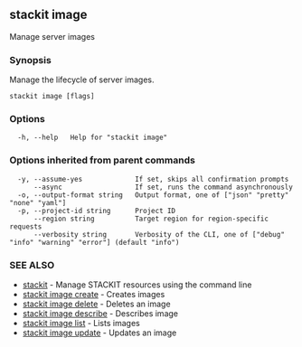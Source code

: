 ## stackit image

Manage server images

### Synopsis

Manage the lifecycle of server images.

```
stackit image [flags]
```

### Options

```
  -h, --help   Help for "stackit image"
```

### Options inherited from parent commands

```
  -y, --assume-yes             If set, skips all confirmation prompts
      --async                  If set, runs the command asynchronously
  -o, --output-format string   Output format, one of ["json" "pretty" "none" "yaml"]
  -p, --project-id string      Project ID
      --region string          Target region for region-specific requests
      --verbosity string       Verbosity of the CLI, one of ["debug" "info" "warning" "error"] (default "info")
```

### SEE ALSO

* [stackit](./stackit.md)	 - Manage STACKIT resources using the command line
* [stackit image create](./stackit_image_create.md)	 - Creates images
* [stackit image delete](./stackit_image_delete.md)	 - Deletes an image
* [stackit image describe](./stackit_image_describe.md)	 - Describes image
* [stackit image list](./stackit_image_list.md)	 - Lists images
* [stackit image update](./stackit_image_update.md)	 - Updates an image

